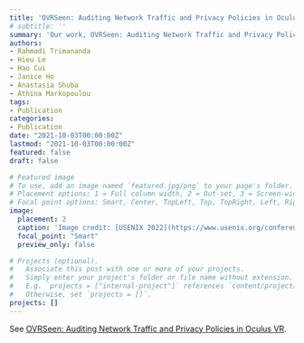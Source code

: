 ```yaml
---
title: 'OVRSeen: Auditing Network Traffic and Privacy Policies in Oculus VR has been accepted to USENIX Security 2022!'
# subtitle: ''
summary: 'Our work, OVRSeen: Auditing Network Traffic and Privacy Policies in Oculus VR, lead by Rahmadi Trimananda, been accepted to USENIX Security 2022.'
authors:
- Rahmadi Trimananda
- Hieu Le
- Hao Cui
- Janice Ho
- Anastasia Shuba
- Athina Markopoulou
tags:
- Publication
categories:
- Publication
date: "2021-10-03T00:00:00Z"
lastmod: "2021-10-03T00:00:00Z"
featured: false
draft: false

# Featured image
# To use, add an image named `featured.jpg/png` to your page's folder.
# Placement options: 1 = Full column width, 2 = Out-set, 3 = Screen-width
# Focal point options: Smart, Center, TopLeft, Top, TopRight, Left, Right, BottomLeft, Bottom, BottomRight
image:
  placement: 2
  caption: 'Image credit: [USENIX 2022](https://www.usenix.org/conference/usenixsecurity22)'
  focal_point: "Smart"
  preview_only: false

# Projects (optional).
#   Associate this post with one or more of your projects.
#   Simply enter your project's folder or file name without extension.
#   E.g. `projects = ["internal-project"]` references `content/project/deep-learning/index.md`.
#   Otherwise, set `projects = []`.
projects: []
---
```


See [OVRSeen: Auditing Network Traffic and Privacy Policies in Oculus VR](https://levanhieu.com/publication/ovrseen_usenix_2022/).
